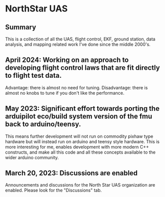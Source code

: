 # NorthStar UAS

## Summary

This is a collection of all the UAS, flight control, EKF, ground station, data analysis, and mapping related work I've done since the middle 2000's.

## April 2024: Working on an approach to developing flight control laws that are fit directly to flight test data.

Advantage: there is almost no need for tuning.  Disadvantage: there is almost no knobs to tune if you don't like the performance.

## May 2023: Significant effort towards porting the arduipilot eco/build system version of the fmu back to arduino/teensy.

This means further development will not run on commodity pixhaw type hardware but will instead run on arduino and teensy style hardware.  This is more
interesting for me, enables development with more modern C++ constructs, and make all this code and all these concepts available to the wider arduino community.

## March 20, 2023: Discussions are enabled

Announcements and discussions for the North Star UAS organization are enabled.
Please look for the "Discussions" tab.
